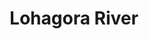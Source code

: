 ---
title: "Lohagora River"
title_bn: "লোহাগড়া নদী"
description: "This river originated from Gorachapa Beel at Sonatala Upazilla, Bogra and divide after crossing few distance near Velurpara Rail Station; among them one heads up to Digdair and other flows up to Gangni."
---
